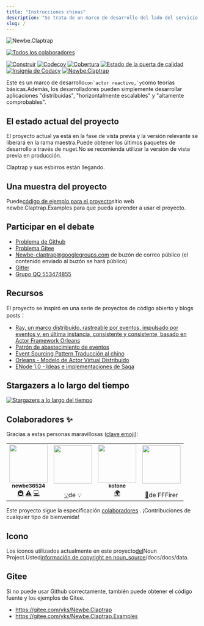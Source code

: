```yaml
---
title: "Instrucciones chinas"
description: "Se trata de un marco de desarrollo del lado del servicio con \"reactiva\", \"trazabilidad de eventos\" y \"modo actor\" como teorías básicas.Además, los desarrolladores pueden simplemente desarrollar aplicaciones \"distribuidas\", \"horizontalmente escalables\" y \"altamente comprobables\"."
slug: /
---
```


![Newbe.Claptrap](https://www.newbe.pro/images/main_banner.png)

<!-- ALL-CONTRIBUTORS-BADGE:START - Do not remove or modify this section -->

[![Todos los colaboradores](https://img.shields.io/badge/all_contributors-4-orange.svg?style=flat-square)](#contributors-)

<!-- ALL-CONTRIBUTORS-BADGE:END -->

[![Construir](https://github.com/newbe36524/Newbe.Claptrap/workflows/Claptrap/badge.svg)](https://github.com/newbe36524/Newbe.Claptrap/actions) [![Codecov](https://img.shields.io/codecov/c/github/newbe36524/Newbe.Claptrap)](https://codecov.io/gh/newbe36524/Newbe.Claptrap) [![Cobertura](https://sonarcloud.io/api/project_badges/measure?project=newbe36524_Newbe.Claptrap&metric=coverage)](https://sonarcloud.io/dashboard?id=newbe36524_Newbe.Claptrap) [![Estado de la puerta de calidad](https://sonarcloud.io/api/project_badges/measure?project=newbe36524_Newbe.Claptrap&metric=alert_status)](https://sonarcloud.io/dashboard?id=newbe36524_Newbe.Claptrap) [![Insignia de Codacy](https://api.codacy.com/project/badge/Grade/1fd0e7443364414ca0003dab27f9f9b8)](https://www.codacy.com/manual/472158246/Newbe.Claptrap?utm_source=github.com&utm_medium=referral&utm_content=newbe36524/Newbe.Claptrap&utm_campaign=Badge_Grade) [![Newbe.Claptrap](https://img.shields.io/nuget/v/Newbe.Claptrap?label=Newbe.Claptrap%20nuget&logo=Newbe.Claptrap&style=flat-square)](https://www.nuget.org/packages/Newbe.Claptrap/)

Este es un marco de desarrollo``con`actor reactivo,`y``como teorías básicas.Además, los desarrolladores pueden simplemente desarrollar aplicaciones "distribuidas", "horizontalmente escalables" y "altamente comprobables".

## El estado actual del proyecto

El proyecto actual ya está en la fase de vista previa y la versión relevante se liberará en la rama maestra.Puede obtener los últimos paquetes de desarrollo a través de nuget.No se recomienda utilizar la versión de vista previa en producción.

Claptrap y sus esbirros están llegando.

## Una muestra del proyecto

Puede[código de ejemplo para el proyecto](https://github.com/newbe36524/Newbe.Claptrap.Examples)sitio web newbe.Claptrap.Examples para que pueda aprender a usar el proyecto.

## Participar en el debate

- [Problema de Github](https://github.com/newbe36524/Newbe.Claptrap/issues)
- [Problema Gitee](https://gitee.com/yks/Newbe.Claptrap/issues)
- Newbe-claptrap@googlegroups.com de buzón de correo público (el contenido enviado al buzón se hará público)
- [Gitter](https://gitter.im/newbe-claptrap/community?utm_source=badge&utm_medium=badge&utm_campaign=pr-badge)
- [Grupo QQ 553474855](https://jq.qq.com/?_wv=1027&k=5uJGXf5)

## Recursos

El proyecto se inspiró en una serie de proyectos de código abierto y blogs posts：

- [Ray, un marco distribuido, rastreable por eventos, impulsado por eventos y, en última instancia, consistente y consistente, basado en Actor Framework Orleans](https://github.com/RayTale/Ray)
- [Patrón de abastecimiento de eventos](https://docs.microsoft.com/en-us/previous-versions/msp-n-p/dn589792%28v%3dpandp.10%29)
- [Event Sourcing Pattern Traducción al chino](https://www.infoq.cn/article/event-sourcing)
- [Orleans - Modelo de Actor Virtual Distribuido](https://github.com/dotnet/orleans)
- [ENode 1.0 - Ideas e implementaciones de Saga](http://www.cnblogs.com/netfocus/p/3149156.html)

## Stargazers a lo largo del tiempo

[![Stargazers a lo largo del tiempo](https://starchart.cc/newbe36524/Newbe.Claptrap.svg)](https://starchart.cc/newbe36524/Newbe.Claptrap)

## Colaboradores ✨

Gracias a estas personas maravillosas ([clave emoji](https://allcontributors.org/docs/en/emoji-key)):

<!-- ALL-CONTRIBUTORS-LIST:START - Do not remove or modify this section -->
<!-- prettier-ignore-start -->
<!-- markdownlint-disable -->
<table>
  <tr>
    <td align="center"><a href="https://www.newbe.pro"><img src="https://avatars1.githubusercontent.com/u/7685462?v=4" width="100px;" alt=""/><br /><sub><b>newbe36524</b></sub></a><br /><a href="#infra-newbe36524" title="Infrastructure (Hosting, Build-Tools, etc)">🚇</a> <a href="https://github.com/newbe36524/Newbe.Claptrap/commits?author=newbe36524" title="Tests">⚠️</a> <a href="https://github.com/newbe36524/Newbe.Claptrap/commits?author=newbe36524" title="Code">💻</a></td>
    <td align="center"><a href="https://github.com/wangjunjx8868"><img src="https://avatars3.githubusercontent.com/u/5389565?v=4" width="100px;" alt=""/><br /><sub><b></b></sub></a><br /><a href="#example-wangjunjx8868" title="Examples">💡</a>de      💡</td>
    <td align="center"><a href="https://github.com/kotoneme"><img src="https://avatars3.githubusercontent.com/u/43395111?v=4" width="100px;" alt=""/><br /><sub><b>kotone</b></sub></a><br /><a href="#translation-kotoneme" title="Translation">🌍</a></td>
    <td align="center"><a href="https://github.com/FFFirer"><img src="https://avatars2.githubusercontent.com/u/22254170?v=4" width="100px;" alt=""/><br /><sub><b></b></sub></a><br /><a href="https://github.com/newbe36524/Newbe.Claptrap/issues?q=author%3AFFFirer" title="Bug reports">🐛</a>de FFFirer</td>
  </tr>
</table>

<!-- markdownlint-enable -->
<!-- prettier-ignore-end -->

<!-- ALL-CONTRIBUTORS-LIST:END -->

Este proyecto sigue la especificación [colaboradores](https://github.com/all-contributors/all-contributors) . ¡Contribuciones de cualquier tipo de bienvenida!

## Icono

Los iconos utilizados actualmente en este proyecto[del](https://thenounproject.com/)Noun Project.Usted[información de copyright en noun_source](https://github.com/newbe36524/Newbe.Claptrap/tree/master/docs/noun_source)/docs/docs/data.

## Gitee

Si no puede usar Github correctamente, también puede obtener el código fuente y los ejemplos de Gitee.

- <https://gitee.com/yks/Newbe.Claptrap>
- <https://gitee.com/yks/Newbe.Claptrap.Examples>
